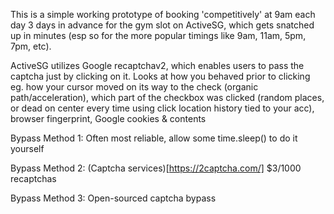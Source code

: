 This is a simple working prototype of booking 'competitively' at 9am each day 3 days in advance for the gym slot on ActiveSG, which gets snatched up in minutes 
(esp so for the more popular timings like 9am, 11am, 5pm, 7pm, etc).

ActiveSG utilizes Google recaptchav2, which enables users to pass the captcha just by clicking on it. Looks at how you behaved prior to clicking eg. 
how your cursor moved on its way to the check (organic path/acceleration), which part of the checkbox was clicked (random places, or dead on center every time using 
click location history tied to your acc), browser fingerprint, Google cookies & contents

Bypass Method 1: Often most reliable, allow some time.sleep() to do it yourself

Bypass Method 2: (Captcha services)[https://2captcha.com/] $3/1000 recaptchas

Bypass Method 3: Open-sourced captcha bypass
